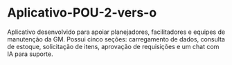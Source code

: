 # Aplicativo-POU-2-vers-o
Aplicativo desenvolvido para apoiar planejadores, facilitadores e equipes de manutenção da GM. Possui cinco seções: carregamento de dados, consulta de estoque, solicitação de itens, aprovação de requisições e um chat com IA para suporte.
